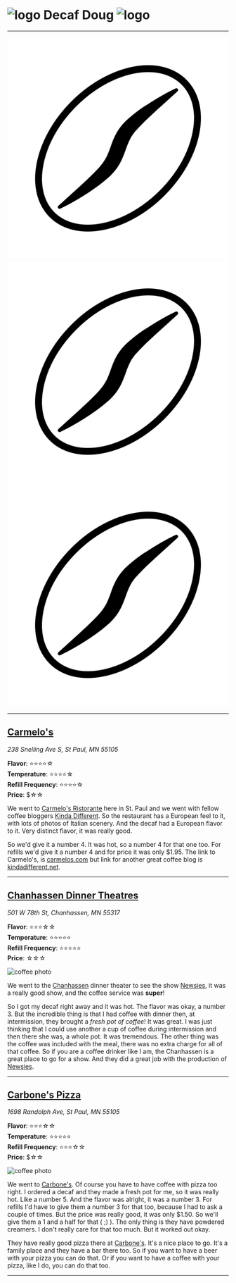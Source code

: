 <!-- 
Title: Decaf Doug
Description: A webpage about decaf coffee, because coffee lovers have to drink decaf sometimes
Image: http://i.imgur.com/jejxCJZ.jpg
URL: http://www.decafdoug.com
Twitter Title: Decaf Doug.com
Twitter Description: A webpage about decaf coffee, because coffee lovers have to drink decaf sometimes
Twitter Image: http://i.imgur.com/jejxCJZ.jpg
Twitter Card Type: summary_large_image
-->

<!-- 
Styles: 
- http://fonts.googleapis.com/css?family=Oswald|Montserrat
- https://fonts.googleapis.com/icon?family=Material+Icons

Scripts:
- //pagead2.googlesyndication.com/pagead/js/adsbygoogle.js
-->

# ![logo](path_to_logo_image) Decaf Doug ![logo](path_to_logo_image)

<!-- commenting out hamburger and nav for now
- [Home](index.html)
-->

---

![coffee bean](if_barista-icons_coffee-bean_889379.svg) ![coffee bean](if_barista-icons_coffee-bean_889379.svg) ![coffee bean](if_barista-icons_coffee-bean_889379.svg)

---

## [Carmelo's](http://www.carmelos.com/Site/home.html)
*238 Snelling Ave S, St Paul, MN 55105*

**Flavor**: ⭐⭐⭐⭐☆  
**Temperature**: ⭐⭐⭐⭐☆  
**Refill Frequency**: ⭐⭐⭐⭐☆  
**Price**: $☆☆

<div class="container3 photo59">
    <figure>
        <div role="img" aria-label="Photo showing a delicious cup of hot, decaf coffee"></div>
    </figure>
</div>


We went to [Carmelo's Ristorante](http://www.carmelos.com/Site/home.html) here in St. Paul and we went with fellow coffee bloggers [Kinda Different](https://kindadifferent.net/wp/). So the restaurant has a European feel to it, with lots of photos of Italian scenery. And the decaf had a European flavor to it. Very distinct flavor, it was really good.

So we'd give it a number 4. It was hot, so a number 4 for that one too. For refills we'd give it a number 4 and for price it was only $1.95. The link to Carmelo's, is [carmelos.com](http://www.carmelos.com/Site/home.html) but link for another great coffee blog is [kindadifferent.net](https://kindadifferent.net/wp/).

---

## [Chanhassen Dinner Theatres](https://www.chanhassendt.com/)
*501 W 78th St, Chanhassen, MN 55317*

**Flavor**: ⭐⭐⭐☆☆  
**Temperature**: ⭐⭐⭐⭐⭐  
**Refill Frequency**: ⭐⭐⭐⭐⭐  
**Price**: ☆☆☆

![coffee photo](path_to_photo)

We went to the [Chanhassen](https://www.chanhassendt.com/) dinner theater to see the show [Newsies](https://www.chanhassendt.com/Online/default.asp?BOparam::WScontent::loadArticle::permalink=newsies&BOparam::WScontent::loadArticle::context_id=), it was a really good show, and the coffee service was **super**!

So I got my decaf right away and it was hot. The flavor was okay, a number 3. But the incredible thing is that I had coffee with dinner then, at intermission, they brought a *fresh pot of coffee*! It was great. I was just thinking that I could use another a cup of coffee during intermission and then there she was, a whole pot. It was tremendous. The other thing was the coffee was included with the meal, there was no extra charge for all of that coffee. So if you are a coffee drinker like I am, the Chanhassen is a great place to go for a show. And they did a great job with the production of [Newsies](https://www.chanhassendt.com/Online/default.asp?BOparam::WScontent::loadArticle::permalink=newsies&BOparam::WScontent::loadArticle::context_id=).

---

## [Carbone's Pizza](http://carbonesonrandolph.com/)
*1698 Randolph Ave, St Paul, MN 55105*

**Flavor**: ⭐⭐⭐☆☆  
**Temperature**: ⭐⭐⭐⭐⭐  
**Refill Frequency**: ⭐⭐⭐☆☆  
**Price**: $☆☆

![coffee photo](path_to_photo)

We went to [Carbone's](http://carbonesonrandolph.com/carbonesonrandolph/HOME.html). Of course you have to have coffee with pizza too right. I ordered a decaf and they made a fresh pot for me, so it was really hot. Like a number 5. And the flavor was alright, it was a number 3. For refills I'd have to give them a number 3 for that too, because I had to ask a couple of times. But the price was really good, it was only $1.50. So we'll give them a 1 and a half for that ( ;) ). The only thing is they have powdered creamers. I don't really care for that too much. But it worked out okay.

They have really good pizza there at [Carbone's](http://carbonesonrandolph.com/carbonesonrandolph/HOME.html). It's a nice place to go. It's a family place and they have a bar there too. So if you want to have a beer with your pizza you can do that. Or if you want to have a coffee with your pizza, like I do, you can do that too.

---

